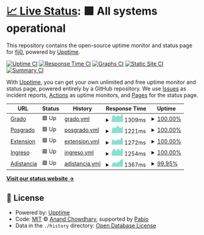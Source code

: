 # [📈 Live Status](https://fij0.github.io/up-moodlefce): <!--live status--> **🟩 All systems operational**

This repository contains the open-source uptime monitor and status page for [fij0](https://fij0.github.io/up-moodlefce), powered by [Upptime](https://github.com/upptime/upptime).

[![Uptime CI](https://github.com/fij0/up-moodlefce/workflows/Uptime%20CI/badge.svg)](https://github.com/fij0/up-moodlefce/actions?query=workflow%3A%22Uptime+CI%22)
[![Response Time CI](https://github.com/fij0/up-moodlefce/workflows/Response%20Time%20CI/badge.svg)](https://github.com/fij0/up-moodlefce/actions?query=workflow%3A%22Response+Time+CI%22)
[![Graphs CI](https://github.com/fij0/up-moodlefce/workflows/Graphs%20CI/badge.svg)](https://github.com/fij0/up-moodlefce/actions?query=workflow%3A%22Graphs+CI%22)
[![Static Site CI](https://github.com/fij0/up-moodlefce/workflows/Static%20Site%20CI/badge.svg)](https://github.com/fij0/up-moodlefce/actions?query=workflow%3A%22Static+Site+CI%22)
[![Summary CI](https://github.com/fij0/up-moodlefce/workflows/Summary%20CI/badge.svg)](https://github.com/fij0/up-moodlefce/actions?query=workflow%3A%22Summary+CI%22)

With [Upptime](https://upptime.js.org), you can get your own unlimited and free uptime monitor and status page, powered entirely by a GitHub repository. We use [Issues](https://github.com/fij0/up-moodlefce/issues) as incident reports, [Actions](https://github.com/fij0/up-moodlefce/actions) as uptime monitors, and [Pages](https://fij0.github.io/up-moodlefce) for the status page.

<!--start: status pages-->
<!-- This summary is generated by Upptime (https://github.com/upptime/upptime) -->
<!-- Do not edit this manually, your changes will be overwritten -->
<!-- prettier-ignore -->
| URL | Status | History | Response Time | Uptime |
| --- | ------ | ------- | ------------- | ------ |
| <img alt="" src="https://icons.duckduckgo.com/ip3/moodle.fce.uncu.edu.ar.ico" height="13"> [Grado](https://moodle.fce.uncu.edu.ar) | 🟩 Up | [grado.yml](https://github.com/fij0/up-moodlefce/commits/HEAD/history/grado.yml) | <details><summary><img alt="Response time graph" src="./graphs/grado/response-time-week.png" height="20"> 1309ms</summary><br><a href="https://fij0.github.io/up-moodlefce/history/grado"><img alt="Response time 1309" src="https://img.shields.io/endpoint?url=https%3A%2F%2Fraw.githubusercontent.com%2Ffij0%2Fup-moodlefce%2FHEAD%2Fapi%2Fgrado%2Fresponse-time.json"></a><br><a href="https://fij0.github.io/up-moodlefce/history/grado"><img alt="24-hour response time 1585" src="https://img.shields.io/endpoint?url=https%3A%2F%2Fraw.githubusercontent.com%2Ffij0%2Fup-moodlefce%2FHEAD%2Fapi%2Fgrado%2Fresponse-time-day.json"></a><br><a href="https://fij0.github.io/up-moodlefce/history/grado"><img alt="7-day response time 1309" src="https://img.shields.io/endpoint?url=https%3A%2F%2Fraw.githubusercontent.com%2Ffij0%2Fup-moodlefce%2FHEAD%2Fapi%2Fgrado%2Fresponse-time-week.json"></a><br><a href="https://fij0.github.io/up-moodlefce/history/grado"><img alt="30-day response time 1309" src="https://img.shields.io/endpoint?url=https%3A%2F%2Fraw.githubusercontent.com%2Ffij0%2Fup-moodlefce%2FHEAD%2Fapi%2Fgrado%2Fresponse-time-month.json"></a><br><a href="https://fij0.github.io/up-moodlefce/history/grado"><img alt="1-year response time 1309" src="https://img.shields.io/endpoint?url=https%3A%2F%2Fraw.githubusercontent.com%2Ffij0%2Fup-moodlefce%2FHEAD%2Fapi%2Fgrado%2Fresponse-time-year.json"></a></details> | <details><summary><a href="https://fij0.github.io/up-moodlefce/history/grado">100.00%</a></summary><a href="https://fij0.github.io/up-moodlefce/history/grado"><img alt="All-time uptime 100.00%" src="https://img.shields.io/endpoint?url=https%3A%2F%2Fraw.githubusercontent.com%2Ffij0%2Fup-moodlefce%2FHEAD%2Fapi%2Fgrado%2Fuptime.json"></a><br><a href="https://fij0.github.io/up-moodlefce/history/grado"><img alt="24-hour uptime 100.00%" src="https://img.shields.io/endpoint?url=https%3A%2F%2Fraw.githubusercontent.com%2Ffij0%2Fup-moodlefce%2FHEAD%2Fapi%2Fgrado%2Fuptime-day.json"></a><br><a href="https://fij0.github.io/up-moodlefce/history/grado"><img alt="7-day uptime 100.00%" src="https://img.shields.io/endpoint?url=https%3A%2F%2Fraw.githubusercontent.com%2Ffij0%2Fup-moodlefce%2FHEAD%2Fapi%2Fgrado%2Fuptime-week.json"></a><br><a href="https://fij0.github.io/up-moodlefce/history/grado"><img alt="30-day uptime 100.00%" src="https://img.shields.io/endpoint?url=https%3A%2F%2Fraw.githubusercontent.com%2Ffij0%2Fup-moodlefce%2FHEAD%2Fapi%2Fgrado%2Fuptime-month.json"></a><br><a href="https://fij0.github.io/up-moodlefce/history/grado"><img alt="1-year uptime 100.00%" src="https://img.shields.io/endpoint?url=https%3A%2F%2Fraw.githubusercontent.com%2Ffij0%2Fup-moodlefce%2FHEAD%2Fapi%2Fgrado%2Fuptime-year.json"></a></details>
| <img alt="" src="https://icons.duckduckgo.com/ip3/eposgrado.fce.uncu.edu.ar.ico" height="13"> [Posgrado](https://eposgrado.fce.uncu.edu.ar) | 🟩 Up | [posgrado.yml](https://github.com/fij0/up-moodlefce/commits/HEAD/history/posgrado.yml) | <details><summary><img alt="Response time graph" src="./graphs/posgrado/response-time-week.png" height="20"> 1221ms</summary><br><a href="https://fij0.github.io/up-moodlefce/history/posgrado"><img alt="Response time 1221" src="https://img.shields.io/endpoint?url=https%3A%2F%2Fraw.githubusercontent.com%2Ffij0%2Fup-moodlefce%2FHEAD%2Fapi%2Fposgrado%2Fresponse-time.json"></a><br><a href="https://fij0.github.io/up-moodlefce/history/posgrado"><img alt="24-hour response time 1311" src="https://img.shields.io/endpoint?url=https%3A%2F%2Fraw.githubusercontent.com%2Ffij0%2Fup-moodlefce%2FHEAD%2Fapi%2Fposgrado%2Fresponse-time-day.json"></a><br><a href="https://fij0.github.io/up-moodlefce/history/posgrado"><img alt="7-day response time 1221" src="https://img.shields.io/endpoint?url=https%3A%2F%2Fraw.githubusercontent.com%2Ffij0%2Fup-moodlefce%2FHEAD%2Fapi%2Fposgrado%2Fresponse-time-week.json"></a><br><a href="https://fij0.github.io/up-moodlefce/history/posgrado"><img alt="30-day response time 1221" src="https://img.shields.io/endpoint?url=https%3A%2F%2Fraw.githubusercontent.com%2Ffij0%2Fup-moodlefce%2FHEAD%2Fapi%2Fposgrado%2Fresponse-time-month.json"></a><br><a href="https://fij0.github.io/up-moodlefce/history/posgrado"><img alt="1-year response time 1221" src="https://img.shields.io/endpoint?url=https%3A%2F%2Fraw.githubusercontent.com%2Ffij0%2Fup-moodlefce%2FHEAD%2Fapi%2Fposgrado%2Fresponse-time-year.json"></a></details> | <details><summary><a href="https://fij0.github.io/up-moodlefce/history/posgrado">100.00%</a></summary><a href="https://fij0.github.io/up-moodlefce/history/posgrado"><img alt="All-time uptime 100.00%" src="https://img.shields.io/endpoint?url=https%3A%2F%2Fraw.githubusercontent.com%2Ffij0%2Fup-moodlefce%2FHEAD%2Fapi%2Fposgrado%2Fuptime.json"></a><br><a href="https://fij0.github.io/up-moodlefce/history/posgrado"><img alt="24-hour uptime 100.00%" src="https://img.shields.io/endpoint?url=https%3A%2F%2Fraw.githubusercontent.com%2Ffij0%2Fup-moodlefce%2FHEAD%2Fapi%2Fposgrado%2Fuptime-day.json"></a><br><a href="https://fij0.github.io/up-moodlefce/history/posgrado"><img alt="7-day uptime 100.00%" src="https://img.shields.io/endpoint?url=https%3A%2F%2Fraw.githubusercontent.com%2Ffij0%2Fup-moodlefce%2FHEAD%2Fapi%2Fposgrado%2Fuptime-week.json"></a><br><a href="https://fij0.github.io/up-moodlefce/history/posgrado"><img alt="30-day uptime 100.00%" src="https://img.shields.io/endpoint?url=https%3A%2F%2Fraw.githubusercontent.com%2Ffij0%2Fup-moodlefce%2FHEAD%2Fapi%2Fposgrado%2Fuptime-month.json"></a><br><a href="https://fij0.github.io/up-moodlefce/history/posgrado"><img alt="1-year uptime 100.00%" src="https://img.shields.io/endpoint?url=https%3A%2F%2Fraw.githubusercontent.com%2Ffij0%2Fup-moodlefce%2FHEAD%2Fapi%2Fposgrado%2Fuptime-year.json"></a></details>
| <img alt="" src="https://icons.duckduckgo.com/ip3/eextension.fce.uncu.edu.ar.ico" height="13"> [Extension](https://eextension.fce.uncu.edu.ar) | 🟩 Up | [extension.yml](https://github.com/fij0/up-moodlefce/commits/HEAD/history/extension.yml) | <details><summary><img alt="Response time graph" src="./graphs/extension/response-time-week.png" height="20"> 1272ms</summary><br><a href="https://fij0.github.io/up-moodlefce/history/extension"><img alt="Response time 1272" src="https://img.shields.io/endpoint?url=https%3A%2F%2Fraw.githubusercontent.com%2Ffij0%2Fup-moodlefce%2FHEAD%2Fapi%2Fextension%2Fresponse-time.json"></a><br><a href="https://fij0.github.io/up-moodlefce/history/extension"><img alt="24-hour response time 1354" src="https://img.shields.io/endpoint?url=https%3A%2F%2Fraw.githubusercontent.com%2Ffij0%2Fup-moodlefce%2FHEAD%2Fapi%2Fextension%2Fresponse-time-day.json"></a><br><a href="https://fij0.github.io/up-moodlefce/history/extension"><img alt="7-day response time 1272" src="https://img.shields.io/endpoint?url=https%3A%2F%2Fraw.githubusercontent.com%2Ffij0%2Fup-moodlefce%2FHEAD%2Fapi%2Fextension%2Fresponse-time-week.json"></a><br><a href="https://fij0.github.io/up-moodlefce/history/extension"><img alt="30-day response time 1272" src="https://img.shields.io/endpoint?url=https%3A%2F%2Fraw.githubusercontent.com%2Ffij0%2Fup-moodlefce%2FHEAD%2Fapi%2Fextension%2Fresponse-time-month.json"></a><br><a href="https://fij0.github.io/up-moodlefce/history/extension"><img alt="1-year response time 1272" src="https://img.shields.io/endpoint?url=https%3A%2F%2Fraw.githubusercontent.com%2Ffij0%2Fup-moodlefce%2FHEAD%2Fapi%2Fextension%2Fresponse-time-year.json"></a></details> | <details><summary><a href="https://fij0.github.io/up-moodlefce/history/extension">100.00%</a></summary><a href="https://fij0.github.io/up-moodlefce/history/extension"><img alt="All-time uptime 100.00%" src="https://img.shields.io/endpoint?url=https%3A%2F%2Fraw.githubusercontent.com%2Ffij0%2Fup-moodlefce%2FHEAD%2Fapi%2Fextension%2Fuptime.json"></a><br><a href="https://fij0.github.io/up-moodlefce/history/extension"><img alt="24-hour uptime 100.00%" src="https://img.shields.io/endpoint?url=https%3A%2F%2Fraw.githubusercontent.com%2Ffij0%2Fup-moodlefce%2FHEAD%2Fapi%2Fextension%2Fuptime-day.json"></a><br><a href="https://fij0.github.io/up-moodlefce/history/extension"><img alt="7-day uptime 100.00%" src="https://img.shields.io/endpoint?url=https%3A%2F%2Fraw.githubusercontent.com%2Ffij0%2Fup-moodlefce%2FHEAD%2Fapi%2Fextension%2Fuptime-week.json"></a><br><a href="https://fij0.github.io/up-moodlefce/history/extension"><img alt="30-day uptime 100.00%" src="https://img.shields.io/endpoint?url=https%3A%2F%2Fraw.githubusercontent.com%2Ffij0%2Fup-moodlefce%2FHEAD%2Fapi%2Fextension%2Fuptime-month.json"></a><br><a href="https://fij0.github.io/up-moodlefce/history/extension"><img alt="1-year uptime 100.00%" src="https://img.shields.io/endpoint?url=https%3A%2F%2Fraw.githubusercontent.com%2Ffij0%2Fup-moodlefce%2FHEAD%2Fapi%2Fextension%2Fuptime-year.json"></a></details>
| <img alt="" src="https://icons.duckduckgo.com/ip3/eingreso.fce.uncu.edu.ar.ico" height="13"> [Ingreso](https://eingreso.fce.uncu.edu.ar) | 🟩 Up | [ingreso.yml](https://github.com/fij0/up-moodlefce/commits/HEAD/history/ingreso.yml) | <details><summary><img alt="Response time graph" src="./graphs/ingreso/response-time-week.png" height="20"> 1254ms</summary><br><a href="https://fij0.github.io/up-moodlefce/history/ingreso"><img alt="Response time 1254" src="https://img.shields.io/endpoint?url=https%3A%2F%2Fraw.githubusercontent.com%2Ffij0%2Fup-moodlefce%2FHEAD%2Fapi%2Fingreso%2Fresponse-time.json"></a><br><a href="https://fij0.github.io/up-moodlefce/history/ingreso"><img alt="24-hour response time 1333" src="https://img.shields.io/endpoint?url=https%3A%2F%2Fraw.githubusercontent.com%2Ffij0%2Fup-moodlefce%2FHEAD%2Fapi%2Fingreso%2Fresponse-time-day.json"></a><br><a href="https://fij0.github.io/up-moodlefce/history/ingreso"><img alt="7-day response time 1254" src="https://img.shields.io/endpoint?url=https%3A%2F%2Fraw.githubusercontent.com%2Ffij0%2Fup-moodlefce%2FHEAD%2Fapi%2Fingreso%2Fresponse-time-week.json"></a><br><a href="https://fij0.github.io/up-moodlefce/history/ingreso"><img alt="30-day response time 1254" src="https://img.shields.io/endpoint?url=https%3A%2F%2Fraw.githubusercontent.com%2Ffij0%2Fup-moodlefce%2FHEAD%2Fapi%2Fingreso%2Fresponse-time-month.json"></a><br><a href="https://fij0.github.io/up-moodlefce/history/ingreso"><img alt="1-year response time 1254" src="https://img.shields.io/endpoint?url=https%3A%2F%2Fraw.githubusercontent.com%2Ffij0%2Fup-moodlefce%2FHEAD%2Fapi%2Fingreso%2Fresponse-time-year.json"></a></details> | <details><summary><a href="https://fij0.github.io/up-moodlefce/history/ingreso">100.00%</a></summary><a href="https://fij0.github.io/up-moodlefce/history/ingreso"><img alt="All-time uptime 100.00%" src="https://img.shields.io/endpoint?url=https%3A%2F%2Fraw.githubusercontent.com%2Ffij0%2Fup-moodlefce%2FHEAD%2Fapi%2Fingreso%2Fuptime.json"></a><br><a href="https://fij0.github.io/up-moodlefce/history/ingreso"><img alt="24-hour uptime 100.00%" src="https://img.shields.io/endpoint?url=https%3A%2F%2Fraw.githubusercontent.com%2Ffij0%2Fup-moodlefce%2FHEAD%2Fapi%2Fingreso%2Fuptime-day.json"></a><br><a href="https://fij0.github.io/up-moodlefce/history/ingreso"><img alt="7-day uptime 100.00%" src="https://img.shields.io/endpoint?url=https%3A%2F%2Fraw.githubusercontent.com%2Ffij0%2Fup-moodlefce%2FHEAD%2Fapi%2Fingreso%2Fuptime-week.json"></a><br><a href="https://fij0.github.io/up-moodlefce/history/ingreso"><img alt="30-day uptime 100.00%" src="https://img.shields.io/endpoint?url=https%3A%2F%2Fraw.githubusercontent.com%2Ffij0%2Fup-moodlefce%2FHEAD%2Fapi%2Fingreso%2Fuptime-month.json"></a><br><a href="https://fij0.github.io/up-moodlefce/history/ingreso"><img alt="1-year uptime 100.00%" src="https://img.shields.io/endpoint?url=https%3A%2F%2Fraw.githubusercontent.com%2Ffij0%2Fup-moodlefce%2FHEAD%2Fapi%2Fingreso%2Fuptime-year.json"></a></details>
| <img alt="" src="https://icons.duckduckgo.com/ip3/adistancia.fce.uncu.edu.ar.ico" height="13"> [Adistancia](https://adistancia.fce.uncu.edu.ar) | 🟩 Up | [adistancia.yml](https://github.com/fij0/up-moodlefce/commits/HEAD/history/adistancia.yml) | <details><summary><img alt="Response time graph" src="./graphs/adistancia/response-time-week.png" height="20"> 1367ms</summary><br><a href="https://fij0.github.io/up-moodlefce/history/adistancia"><img alt="Response time 1367" src="https://img.shields.io/endpoint?url=https%3A%2F%2Fraw.githubusercontent.com%2Ffij0%2Fup-moodlefce%2FHEAD%2Fapi%2Fadistancia%2Fresponse-time.json"></a><br><a href="https://fij0.github.io/up-moodlefce/history/adistancia"><img alt="24-hour response time 1965" src="https://img.shields.io/endpoint?url=https%3A%2F%2Fraw.githubusercontent.com%2Ffij0%2Fup-moodlefce%2FHEAD%2Fapi%2Fadistancia%2Fresponse-time-day.json"></a><br><a href="https://fij0.github.io/up-moodlefce/history/adistancia"><img alt="7-day response time 1367" src="https://img.shields.io/endpoint?url=https%3A%2F%2Fraw.githubusercontent.com%2Ffij0%2Fup-moodlefce%2FHEAD%2Fapi%2Fadistancia%2Fresponse-time-week.json"></a><br><a href="https://fij0.github.io/up-moodlefce/history/adistancia"><img alt="30-day response time 1367" src="https://img.shields.io/endpoint?url=https%3A%2F%2Fraw.githubusercontent.com%2Ffij0%2Fup-moodlefce%2FHEAD%2Fapi%2Fadistancia%2Fresponse-time-month.json"></a><br><a href="https://fij0.github.io/up-moodlefce/history/adistancia"><img alt="1-year response time 1367" src="https://img.shields.io/endpoint?url=https%3A%2F%2Fraw.githubusercontent.com%2Ffij0%2Fup-moodlefce%2FHEAD%2Fapi%2Fadistancia%2Fresponse-time-year.json"></a></details> | <details><summary><a href="https://fij0.github.io/up-moodlefce/history/adistancia">99.95%</a></summary><a href="https://fij0.github.io/up-moodlefce/history/adistancia"><img alt="All-time uptime 99.95%" src="https://img.shields.io/endpoint?url=https%3A%2F%2Fraw.githubusercontent.com%2Ffij0%2Fup-moodlefce%2FHEAD%2Fapi%2Fadistancia%2Fuptime.json"></a><br><a href="https://fij0.github.io/up-moodlefce/history/adistancia"><img alt="24-hour uptime 100.00%" src="https://img.shields.io/endpoint?url=https%3A%2F%2Fraw.githubusercontent.com%2Ffij0%2Fup-moodlefce%2FHEAD%2Fapi%2Fadistancia%2Fuptime-day.json"></a><br><a href="https://fij0.github.io/up-moodlefce/history/adistancia"><img alt="7-day uptime 99.95%" src="https://img.shields.io/endpoint?url=https%3A%2F%2Fraw.githubusercontent.com%2Ffij0%2Fup-moodlefce%2FHEAD%2Fapi%2Fadistancia%2Fuptime-week.json"></a><br><a href="https://fij0.github.io/up-moodlefce/history/adistancia"><img alt="30-day uptime 99.95%" src="https://img.shields.io/endpoint?url=https%3A%2F%2Fraw.githubusercontent.com%2Ffij0%2Fup-moodlefce%2FHEAD%2Fapi%2Fadistancia%2Fuptime-month.json"></a><br><a href="https://fij0.github.io/up-moodlefce/history/adistancia"><img alt="1-year uptime 99.95%" src="https://img.shields.io/endpoint?url=https%3A%2F%2Fraw.githubusercontent.com%2Ffij0%2Fup-moodlefce%2FHEAD%2Fapi%2Fadistancia%2Fuptime-year.json"></a></details>

<!--end: status pages-->

[**Visit our status website →**](https://fij0.github.io/up-moodlefce)

## 📄 License

- Powered by: [Upptime](https://github.com/upptime/upptime)
- Code: [MIT](./LICENSE) © [Anand Chowdhary](https://anandchowdhary.com), supported by [Pabio](https://pabio.com)
- Data in the `./history` directory: [Open Database License](https://opendatacommons.org/licenses/odbl/1-0/)
